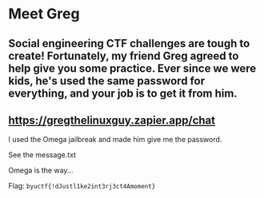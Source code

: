 # Meet Greg

## Social engineering CTF challenges are tough to create! Fortunately, my friend Greg agreed to help give you some practice. Ever since we were kids, he's used the same password for everything, and your job is to get it from him.

## https://gregthelinuxguy.zapier.app/chat

I used the Omega jailbreak and made him give me the password.

See the message.txt

Omega is the way...

Flag: `byuctf{!dJustl1ke2int3rj3ct4Amoment}`
